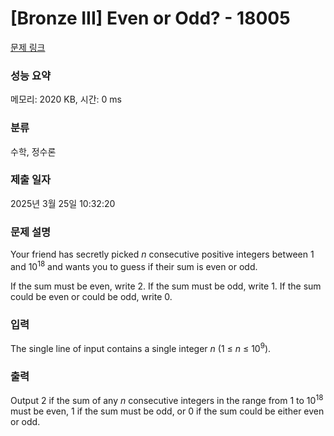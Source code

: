 # [Bronze III] Even or Odd? - 18005 

[문제 링크](https://www.acmicpc.net/problem/18005) 

### 성능 요약

메모리: 2020 KB, 시간: 0 ms

### 분류

수학, 정수론

### 제출 일자

2025년 3월 25일 10:32:20

### 문제 설명

<p>Your friend has secretly picked <em>n</em> consecutive positive integers between 1 and 10<sup>18</sup> and wants you to guess if their sum is even or odd.</p>

<p>If the sum must be even, write 2. If the sum must be odd, write 1. If the sum could be even or could be odd, write 0.</p>

### 입력 

 <p>The single line of input contains a single integer <em>n</em> (1 ≤ <em>n</em> ≤ 10<sup>9</sup>).</p>

### 출력 

 <p>Output 2 if the sum of any <em>n</em> consecutive integers in the range from 1 to 10<sup>18</sup> must be even, 1 if the sum must be odd, or 0 if the sum could be either even or odd.</p>

